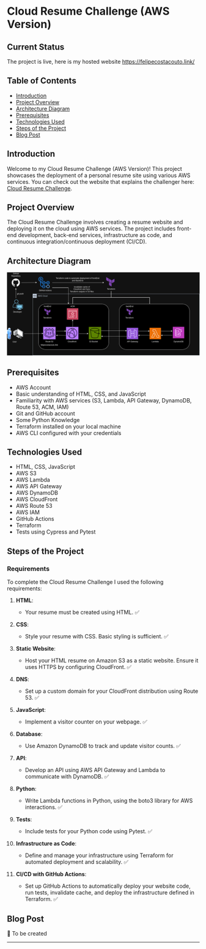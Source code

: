 # Cloud Resume Challenge (AWS Version)

## Current Status
The project is live, here is my hosted website <https://felipecostacouto.link/>

## Table of Contents
- [Introduction](#introduction)
- [Project Overview](#project-overview)
- [Architecture Diagram](#architecture-diagram)
- [Prerequisites](#prerequisites)
- [Technologies Used](#technologies-used)
- [Steps of the Project](#steps-of-the-project)
- [Blog Post](#blog-post)

## Introduction
Welcome to my Cloud Resume Challenge (AWS Version)! This project showcases the deployment of a personal resume site using various AWS services. You can check out the website that explains the challenger here: [Cloud Resume Challenge](https://cloudresumechallenge.dev/docs/the-challenge/aws/).

## Project Overview
The Cloud Resume Challenge involves creating a resume website and deploying it on the cloud using AWS services. The project includes front-end development, back-end services, infrastructure as code, and continuous integration/continuous deployment (CI/CD).

## Architecture Diagram

![AWS Cloud Architecture diagram for Cloud Resume Challenge.](/docs/archdiagram/CRC.drawio.png) 

## Prerequisites
- AWS Account
- Basic understanding of HTML, CSS, and JavaScript
- Familiarity with AWS services (S3, Lambda, API Gateway, DynamoDB, Route 53, ACM, IAM)
- Git and GitHub account
- Some Python Knowledge
- Terraform installed on your local machine
- AWS CLI configured with your credentials

## Technologies Used
- HTML, CSS, JavaScript
- AWS S3
- AWS Lambda
- AWS API Gateway
- AWS DynamoDB
- AWS CloudFront
- AWS Route 53
- AWS IAM
- GitHub Actions
- Terraform
- Tests using Cypress and Pytest

## Steps of the Project

### Requirements

To complete the Cloud Resume Challenge I used the following requirements:

1. **HTML**: 
   - Your resume must be created using HTML. ✅

2. **CSS**: 
   - Style your resume with CSS. Basic styling is sufficient. ✅

3. **Static Website**: 
   - Host your HTML resume on Amazon S3 as a static website. Ensure it uses HTTPS by configuring CloudFront. ✅

4. **DNS**: 
   - Set up a custom domain for your CloudFront distribution using Route 53. ✅

5. **JavaScript**: 
   - Implement a visitor counter on your webpage. ✅

6. **Database**: 
   - Use Amazon DynamoDB to track and update visitor counts. ✅

7. **API**: 
   - Develop an API using AWS API Gateway and Lambda to communicate with DynamoDB. ✅

8. **Python**: 
   - Write Lambda functions in Python, using the boto3 library for AWS interactions. ✅

9. **Tests**: 
   - Include tests for your Python code using Pytest. ✅

10. **Infrastructure as Code**: 
    - Define and manage your infrastructure using Terraform for automated deployment and scalability. ✅

11. **CI/CD with GitHub Actions**: 
    - Set up GitHub Actions to automatically deploy your website code, run tests, invalidate cache, and deploy the infrastructure defined in Terraform. ✅

## Blog Post
🔄 To be created

---

